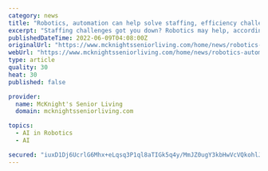 ```yaml
---
category: news
title: "Robotics, automation can help solve staffing, efficiency challenges: panelists"
excerpt: "Staffing challenges got you down? Robotics may help, according to panelists speaking Wednesday at the virtual LeadingAge Collaborative Care Tech Summit 2022. They shared how they are using robotics applications in senior living and other areas of long-term care to supplement,"
publishedDateTime: 2022-06-09T04:08:00Z
originalUrl: "https://www.mcknightsseniorliving.com/home/news/robotics-automation-can-help-solve-staffing-efficiency-challenges-panelists/"
webUrl: "https://www.mcknightsseniorliving.com/home/news/robotics-automation-can-help-solve-staffing-efficiency-challenges-panelists/"
type: article
quality: 30
heat: 30
published: false

provider:
  name: McKnight's Senior Living
  domain: mcknightsseniorliving.com

topics:
  - AI in Robotics
  - AI

secured: "iuxD1Dj6UcrlG6Mhx+eLqsq3P1ql8aTIGk5q4y/MmJZ0ugY3kbHwVcVQkohlJK0tsNfYuoxnsjTtzmae895GWEyDZshkJ1e7rmXMeVeUwJSPm5q1Ix48g2AstVfuaviFkv1xKC4R6vWWE5qRqsPh9typeeLdgR7upoSo2eBUPLmACOqkX8d1psd6E2ybajXPokp2BdFLo8pVfPftpE6G78hKLb/oBq6bZAuAuu9KPB0gU3IhuTJPRpnO6yD35r3W+MyTiLdObWW4MI4uWRA4OQE9ZFQboNI8wPJxfnBn3afYxkjveg8FjUl82falGwdRFzS5ANIuOwvkPEyfXjwgWP9n7lMoLmqUlBWQqQ7iiFw=;uMwMwSWafzhZeMRgvJhs3w=="
---
```


